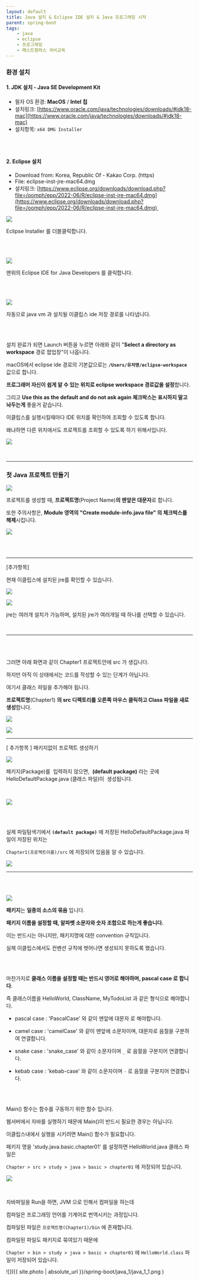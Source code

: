 ```yaml
---
layout: default
title: Java 설치 & Eclipse IDE 설치 & Java 프로그래밍 시작
parent: spring-boot
tags:
    - java
    - eclipse
    - 프로그래밍
    - 패스트캠퍼스 국비교육
---
```


### **환경 설치**


#### 1\. JDK 설치 - Java SE Development Kit

-   필자 OS 환경: **MacOS** / **Intel 칩**
-   설치링크: [https://www.oracle.com/java/technologies/downloads/#jdk18-mac](https://www.oracle.com/java/technologies/downloads/#jdk18-mac)
-   설치항목: `x64 DMG Installer`

<br><br>

#### 2\. Eclipse 설치

-   Download from: Korea, Republic Of - Kakao Corp. (https)
-   File: eclipse-inst-jre-mac64.dmg
-   설치링크: [https://www.eclipse.org/downloads/download.php?file=/oomph/epp/2022-06/R/eclipse-inst-jre-mac64.dmg](https://www.eclipse.org/downloads/download.php?file=/oomph/epp/2022-06/R/eclipse-inst-jre-mac64.dmg) 


![](https://img1.daumcdn.net/thumb/R1280x0/?scode=mtistory2&fname=https%3A%2F%2Fblog.kakaocdn.net%2Fdn%2FbVlgOA%2FbtrIT8mJtpi%2Fk6VqBwEHuzecrymLyxtB01%2Fimg.png)


Eclipse Installer 를 더블클릭합니다.

<br><br>

![](https://img1.daumcdn.net/thumb/R1280x0/?scode=mtistory2&fname=https%3A%2F%2Fblog.kakaocdn.net%2Fdn%2Fwt1Lu%2FbtrINvw9Ihe%2F2a5P7t4YKFvN2VsJYAnc2k%2Fimg.png)

맨위의 Eclipse IDE for Java Developers 를 클릭합니다.

<br><br>


![](https://img1.daumcdn.net/thumb/R1280x0/?scode=mtistory2&fname=https%3A%2F%2Fblog.kakaocdn.net%2Fdn%2Fbr0MFT%2FbtrIT9lF3hJ%2FBbCIhO5Aoz9dNKC2Ku7491%2Fimg.png)

자동으로 java vm 과 설치될 이클립스 ide 저장 경로를 나타냅니다.

<br><br>

설치 완료가 되면 Launch 버튼을 누르면 아래와 같이 "**Select a directory as workspace** 경로 팝업창"이 나옵니다.

macOS에서 eclipse ide 경로의 기본값으로는 **`/Users/유저명/eclipse-workspace`** 값으로 합니다.


**프로그래머 자신이 쉽게 알 수 있는 위치로 eclipse workspace 경로값을 설정**합니다.

그리고 **Use this as the default and do not ask again 체크박스는 표시하지 말고 놔두는게** 좋을거 같습니다.

이클립스를 실행시킬때마다 IDE 위치를 확인하여 조회할 수 있도록 합니다.

왜냐하면 다른 위치에서도 프로젝트를 조회할 수 있도록 하기 위해서입니다.

![](https://img1.daumcdn.net/thumb/R1280x0/?scode=mtistory2&fname=https%3A%2F%2Fblog.kakaocdn.net%2Fdn%2FegnHlz%2FbtrISO3kMhD%2F4LKE7svrK8vVaFwTTkvUc0%2Fimg.png)


<br>

---

### **첫 Java 프로젝트 만들기**

![](https://img1.daumcdn.net/thumb/R1280x0/?scode=mtistory2&fname=https%3A%2F%2Fblog.kakaocdn.net%2Fdn%2FPkIJz%2FbtrIO13srRL%2FszGVslmhVFNO3CYKwkhjik%2Fimg.png)

프로젝트를 생성할 때, **프로젝트명**(Project Name)**의 맨앞은 대문자**로 합니다.

또한 주의사항은, **Module 영역의 "Create module-info.java file" 의 체크박스를 해제**시킵니다.

![](https://img1.daumcdn.net/thumb/R1280x0/?scode=mtistory2&fname=https%3A%2F%2Fblog.kakaocdn.net%2Fdn%2FbIfDER%2FbtrISARtJE0%2FCaEfAHPf6JKVgfBdmF1QA1%2Fimg.png)

<br><br>

---

[추가항목]

현재 이클립스에 설치된 jre를 확인할 수 있습니다.


![](https://img1.daumcdn.net/thumb/R1280x0/?scode=mtistory2&fname=https%3A%2F%2Fblog.kakaocdn.net%2Fdn%2Fct57OR%2FbtrIPWgb4wp%2FoCloOARV7MkDmkt3ki21f1%2Fimg.png)


![](https://img1.daumcdn.net/thumb/R1280x0/?scode=mtistory2&fname=https%3A%2F%2Fblog.kakaocdn.net%2Fdn%2Fbr2JF1%2FbtrIUllY4gu%2F59gNsgX4Oki8PpA9JDjT1k%2Fimg.png)

jre는 여러개 설치가 가능하며, 설치된 jre가 여러개일 때 하나를 선택할 수 있습니다.

<br>

---

<br><br>


그러면 아래 화면과 같이 Chapter1 프로젝트안에 src 가 생깁니다.

하지만 아직 이 상태에서는 코드를 작성할 수 있는 단계가 아닙니다.

여기서 클래스 파일을 추가해야 됩니다.

**프로젝트명**(Chapter1) **의 src 디렉토리를 오른쪽 마우스 클릭하고 Class 파일을 새로 생성**합니다.

![](https://img1.daumcdn.net/thumb/R1280x0/?scode=mtistory2&fname=https%3A%2F%2Fblog.kakaocdn.net%2Fdn%2FOL68Y%2FbtrINuZo2ta%2FVVLtUy5KYa8k9cstFYZEW1%2Fimg.png)


![](https://img1.daumcdn.net/thumb/R1280x0/?scode=mtistory2&fname=https%3A%2F%2Fblog.kakaocdn.net%2Fdn%2FcACYXp%2FbtrIUmLYd08%2F5ZKvOHeLk8HTZIztqcEPFk%2Fimg.png)

---

\[ 추가항목 \] 패키지없이 프로젝트 생성하기 

![](https://img1.daumcdn.net/thumb/R1280x0/?scode=mtistory2&fname=https%3A%2F%2Fblog.kakaocdn.net%2Fdn%2FIWAMx%2FbtrIRFS8ei3%2F1j5McCYshOhKKJlIM2KZBK%2Fimg.png)

패키지(Package)를  입력하지 않으면,  **(default package)** 라는 곳에 HelloDefaultPackage.java (클래스 파일)이  생성됩니다.

<br>

![](https://img1.daumcdn.net/thumb/R1280x0/?scode=mtistory2&fname=https%3A%2F%2Fblog.kakaocdn.net%2Fdn%2FohEr4%2FbtrITpCgaeg%2FCTMGWKlKfcGZBhy5Kw4yWK%2Fimg.png)


<br><br>

실제 파일탐색기에서 **`(default package)`** 에 저장된 HelloDefaultPackage.java 파일이 저장된 위치는

`Chapter1(프로젝트이름)/src` 에 저장되어 있음을 알 수 있습니다.

![](https://img1.daumcdn.net/thumb/R1280x0/?scode=mtistory2&fname=https%3A%2F%2Fblog.kakaocdn.net%2Fdn%2FbWD24e%2FbtrINuE75PQ%2FRIyJ9PM644TM5UPe0WZNVK%2Fimg.png)

---

<br><br>

![](https://img1.daumcdn.net/thumb/R1280x0/?scode=mtistory2&fname=https%3A%2F%2Fblog.kakaocdn.net%2Fdn%2Fb8NG69%2FbtrIVhDKsjD%2FGq8fiElkhC2gumXDcyhfJK%2Fimg.png)

**패키지**는 **일종의 소스의 묶음** 입니다.

**패키지 이름을 설정할 때, 알파벳 소문자와 숫자 조합으로 하는게 좋습니다.**

이는 반드시는 아니지만, 패키지명에 대한 convention 규칙입니다.

실제 이클립스에서도 컨벤션 규칙에 벗어나면 생성되지 못하도록 했습니다.

<br><br>

마찬가지로 **클래스 이름을 설정할 때는 반드시 영어로 해야하며, pascal case 로 합니다**.

즉 클래스이름을 HelloWorld, ClassName, MyTodoList 과 같은 형식으로 해야합니다.

- pascal case : 'PascalCase' 와 같이 맨앞에 대문자 로 해야합니다.


- camel case : 'camelCase' 와 같이 맨앞에 소문자이며, 대문자로 음절을 구분하여 연결합니다.


- snake case : 'snake_case' 와 같이 소문자이며 `_` 로 음절을 구분지어 연결합니다.


- kebab case : 'kebab-case' 와 같이 소문자이며 `-` 로 음절을 구분지어 연결합니다.

<br><br>

Main() 함수는 함수를 구동하기 위한 함수 입니다.

웹서버에서 자바를 실행하기 때문에 Main()이 반드시 필요한 경우는 아닙니다.

이클립스내에서 실행을 시키려면 Main() 함수가 필요합니다. 

패키지 명을 'study.java.basic.chapter01' 를 설정하면 HelloWorld.java 클래스 파일은

`Chapter > src > study > java > basic > chapter01` 에 저장되어 있습니다.

![](https://img1.daumcdn.net/thumb/R1280x0/?scode=mtistory2&fname=https%3A%2F%2Fblog.kakaocdn.net%2Fdn%2FWJyuq%2FbtrIO2gZ56G%2Fd1DvUF9CK7QW5NH9z4o5G0%2Fimg.png)

<br>

자바파일을 Run을 하면, JVM 으로 인해서 컴파일을 하는데

컴파일은 프로그래밍 언어를 기계어로 번역시키는 과정입니다.

컴파일된 파일은 `프로젝트명(Chapter1)/bin` 에 존재합니다.


컴파일된 파일도 패키지로 묶여있기 때문에

`Chapter > bin > study > java > basic > chapter01` 에 `HelloWorld.class` 파일이 저장되어 있습니다.


![]({{ site.photo | absolute_url }}/spring-boot/java_1/java_1_1.png )
